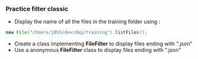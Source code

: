 ### Practice filter classic

* Display the name of all the files in the training folder using :

```java
new File("/Users/jOSS/dev/dxp/training").listFiles();
```
* Create a class implementing **FileFilter** to display files ending with ".json"
* Use a anonymous **FileFilter** class to display files ending with ".json"
